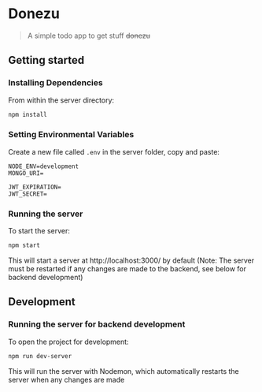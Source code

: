 # Donezu
> A simple todo app to get stuff ~~donezu~~

## Getting started

### Installing Dependencies

From within the server directory:
```sh
npm install
```

### Setting Environmental Variables

Create a new file called `.env` in the server folder, copy and paste:
```
NODE_ENV=development
MONGO_URI=

JWT_EXPIRATION=
JWT_SECRET=
```

### Running the server

To start the server:
```sh
npm start
```

This will start a server at http://localhost:3000/ by default (Note: The server must be restarted if any changes are made to the backend, see below for backend development)

## Development

### Running the server for backend development

To open the project for development:
```sh
npm run dev-server
```

This will run the server with Nodemon, which automatically restarts the server when any changes are made
